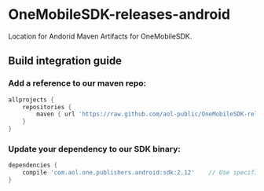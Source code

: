 # OneMobileSDK-releases-android
Location for Andorid Maven Artifacts for OneMobileSDK.

## Build integration guide 

### Add a reference to our maven repo:

```gradle
allprojects {
    repositories {
        maven { url 'https://raw.github.com/aol-public/OneMobileSDK-releases-android/maven/' }
    }
}
```

### Update your dependency to our SDK binary:

```gradle
dependencies {
    compile 'com.aol.one.publishers.android:sdk:2.12'    // Use specific version
}
```

